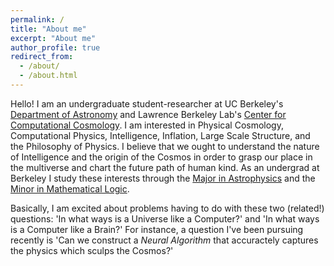 ```yaml
---
permalink: /
title: "About me"
excerpt: "About me"
author_profile: true
redirect_from: 
  - /about/
  - /about.html
---
```


Hello!
I am an undergraduate student-researcher at UC Berkeley's [Department of Astronomy](https://astro.berkeley.edu/) and Lawrence Berkeley Lab's [Center for Computational Cosmology](https://crd.lbl.gov/divisions/scidata/c3/). I am interested in Physical Cosmology, Computational Physics, Intelligence, Inflation, Large Scale Structure, and the Philosophy of Physics. I believe that we ought to understand the nature of Intelligence and the origin of the Cosmos in order to grasp our place in the multiverse and chart the future path of human kind. As an undergrad at Berkeley I study these interests through the [Major in Astrophysics](http://kartp.astro.berkeley.edu/lib/exe/fetch.php?media=curriculum:undergrad_info_for_web.pdf) and the [Minor in Mathematical Logic](https://guide.berkeley.edu/undergraduate/degree-programs/logic/logic.pdf).

Basically, I am excited about problems having to do with these two (related!) questions: 'In what ways is a Universe like a Computer?' and 'In what ways is a Computer like a Brain?' For instance, a question I've been pursuing recently is 'Can we construct a *Neural Algorithm* that accuractely captures the physics which sculps the Cosmos?'
